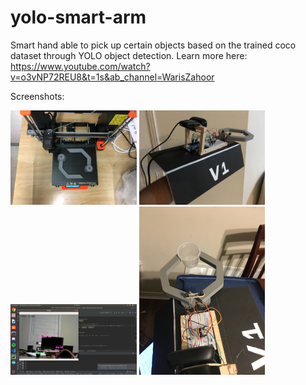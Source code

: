 # yolo-smart-arm

Smart hand able to pick up certain objects based on the trained coco dataset through YOLO object detection. 
Learn more here: https://www.youtube.com/watch?v=o3vNP72REU8&t=1s&ab_channel=WarisZahoor

Screenshots:

<img src="images/image8.jpeg" width="40%"> 

<img src="images/image1.jpeg" width="40%"> 

<img src="images/image5.png" width="40%">

<img src="images/image7.jpeg" width="40%">




